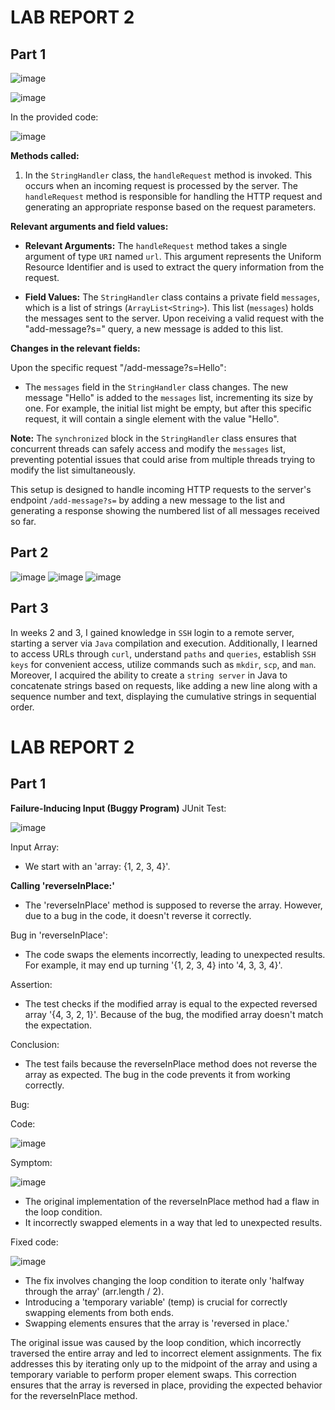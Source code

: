 
# LAB REPORT 2
## Part 1


![image](https://github.com/Satvikmatta18/cse15l-lab-reports/assets/106504471/ae278e9c-85c2-4049-b72a-d87b561b944d)


![image](https://github.com/Satvikmatta18/cse15l-lab-reports/assets/106504471/af1cc675-ae13-4c47-881b-7827f49c1939)

In the provided code:

![image](https://github.com/Satvikmatta18/cse15l-lab-reports/assets/106504471/b8f3d91b-6cd1-4292-821e-433894b3c447)

**Methods called:**

1. In the `StringHandler` class, the `handleRequest` method is invoked. This occurs when an incoming request is processed by the server. The `handleRequest` method is responsible for handling the HTTP request and generating an appropriate response based on the request parameters.

**Relevant arguments and field values:**

- **Relevant Arguments:** The `handleRequest` method takes a single argument of type `URI` named `url`. This argument represents the Uniform Resource Identifier and is used to extract the query information from the request.

- **Field Values:** The `StringHandler` class contains a private field `messages`, which is a list of strings (`ArrayList<String>`). This list (`messages`) holds the messages sent to the server. Upon receiving a valid request with the "add-message?s=" query, a new message is added to this list.

**Changes in the relevant fields:**

Upon the specific request "/add-message?s=Hello":

- The `messages` field in the `StringHandler` class changes. The new message "Hello" is added to the `messages` list, incrementing its size by one. For example, the initial list might be empty, but after this specific request, it will contain a single element with the value "Hello".

**Note:** The `synchronized` block in the `StringHandler` class ensures that concurrent threads can safely access and modify the `messages` list, preventing potential issues that could arise from multiple threads trying to modify the list simultaneously.

This setup is designed to handle incoming HTTP requests to the server's endpoint `/add-message?s=` by adding a new message to the list and generating a response showing the numbered list of all messages received so far.


## Part 2
![image](https://github.com/Satvikmatta18/cse15l-lab-reports/assets/106504471/218e6339-d528-436f-8662-a9fc7d480c70)
![image](https://github.com/Satvikmatta18/cse15l-lab-reports/assets/106504471/ba317fd5-b8d7-445f-bdc1-537a70abd279)
![image](https://github.com/Satvikmatta18/cse15l-lab-reports/assets/106504471/1d08a3d5-d97b-4782-a7a9-317cfd008cf1)

## Part 3
In weeks 2 and 3,  I gained knowledge in `SSH` login to a remote server, starting a server via `Java` compilation and execution. Additionally, I learned to access URLs through `curl`, understand `paths` and `queries`, establish `SSH keys` for convenient access, utilize commands such as `mkdir`, `scp`, and `man`. Moreover, I acquired the ability to create a `string server` in Java to concatenate strings based on requests, like adding a new line along with a sequence number and text, displaying the cumulative strings in sequential order.


















# LAB REPORT 2
## Part 1 
**Failure-Inducing Input (Buggy Program)**
JUnit Test:

![image](https://github.com/Satvikmatta18/cse15l-lab-reports/assets/106504471/f9bbaa8e-7109-4633-9b27-52559c718b43)

 Input Array: 
- We start with an 'array: {1, 2, 3, 4}'.

**Calling 'reverseInPlace:'**
- The 'reverseInPlace' method is supposed to reverse the array.
However, due to a bug in the code, it doesn't reverse it correctly.

Bug in 'reverseInPlace':
- The code swaps the elements incorrectly, leading to unexpected results.
For example, it may end up turning '{1, 2, 3, 4} into '4, 3, 3, 4}'.

Assertion:
- The test checks if the modified array is equal to the expected reversed array '{4, 3, 2, 1}'.
Because of the bug, the modified array doesn't match the expectation.

Conclusion:
- The test fails because the reverseInPlace method does not reverse the array as expected. The bug in the code prevents it from working correctly.

Bug:

Code: 

![image](https://github.com/Satvikmatta18/cse15l-lab-reports/assets/106504471/8b76f873-ac1e-42db-8a81-43ed6f7c10c6)

Symptom: 

![image](https://github.com/Satvikmatta18/cse15l-lab-reports/assets/106504471/565f28bd-9dab-4c47-93f1-e890949200b3)

- The original implementation of the reverseInPlace method had a flaw in the loop condition.
- It incorrectly swapped elements in a way that led to unexpected results.

Fixed code: 

![image](https://github.com/Satvikmatta18/cse15l-lab-reports/assets/106504471/dc359284-faf4-4fdb-9066-97074a567e74)

- The fix involves changing the loop condition to iterate only 'halfway through the array' (arr.length / 2).
- Introducing a 'temporary variable' (temp) is crucial for correctly swapping elements from both ends.
- Swapping elements ensures that the array is 'reversed in place.'

The original issue was caused by the loop condition, which incorrectly traversed the entire array and led to incorrect element assignments. The fix addresses this by iterating only up to the midpoint of the array and using a temporary variable to perform proper element swaps. This correction ensures that the array is reversed in place, providing the expected behavior for the reverseInPlace method.
